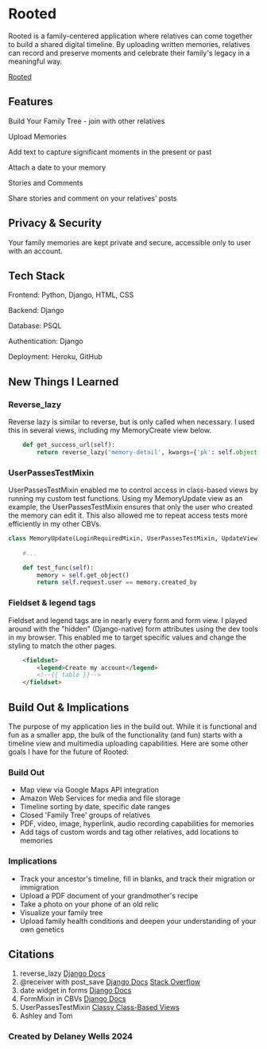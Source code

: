 # Rooted

Rooted is a family-centered application where relatives can come together to build a shared digital timeline. By uploading written memories, relatives can record and preserve moments and celebrate their family's legacy in a meaningful way.

[Rooted](https://rooted-e26962aac72d.herokuapp.com/ "Deployed app")

## Features

Build Your Family Tree - join with other relatives

Upload Memories

Add text to capture significant moments in the present or past

Attach a date to your memory

Stories and Comments

Share stories and comment on your relatives' posts

## Privacy & Security

Your family memories are kept private and secure, accessible only to user with an account.

## Tech Stack

Frontend: Python, Django, HTML, CSS

Backend: Django

Database: PSQL

Authentication: Django

Deployment: Heroku, GitHub

## New Things I Learned

### Reverse_lazy

Reverse lazy is similar to reverse, but is only called when necessary. I used this in several views, including my MemoryCreate view below.

```python
    def get_success_url(self):
        return reverse_lazy('memory-detail', kwargs={'pk': self.object.pk})
```

### UserPassesTestMixin

UserPassesTestMixin enabled me to control access in class-based views by running my custom test functions. Using my MemoryUpdate view as an example, the UserPassesTestMixin ensures that only the user who created the memory can edit it. This also allowed me to repeat access tests more efficiently in my other CBVs.

```python
class MemoryUpdate(LoginRequiredMixin, UserPassesTestMixin, UpdateView):
    
    #...

    def test_func(self):
        memory = self.get_object()
        return self.request.user == memory.created_by
```

### Fieldset & legend tags

Fieldset and legend tags are in nearly every form and form view. I played around with the "hidden" (Django-native) form attributes using the dev tools in my browser. This enabled me to target specific values and change the styling to match the other pages.

```html
    <fieldset>
        <legend>Create my account</legend>
        <!--{{ table }}-->
    </fieldset>
```

## Build Out & Implications

The purpose of my application lies in the build out. While it is functional and fun as a smaller app, the bulk of the functionality (and fun) starts with a timeline view and multimedia uploading capabilities. Here are some other goals I have for the future of Rooted:

### Build Out

-   Map view via Google Maps API integration
-   Amazon Web Services for media and file storage
-   Timeline sorting by date, specific date ranges
-   Closed 'Family Tree' groups of relatives
-   PDF, video, image, hyperlink, audio recording capabilities for memories
-   Add tags of custom words and tag other relatives, add locations to memories

### Implications

-   Track your ancestor's timeline, fill in blanks, and track their migration or immigration
-   Upload a PDF document of your grandmother's recipe
-   Take a photo on your phone of an old relic
-   Visualize your family tree
-   Upload family health conditions and deepen your understanding of your own genetics

## Citations

1.  reverse_lazy
    [Django Docs](https://docs.djangoproject.com/en/5.1/ref/urlresolvers/#django.urls.reverse_lazy)
2.  @receiver with post_save
    [Django Docs](https://docs.djangoproject.com/en/5.1/topics/signals/#connecting-receiver-functions)
    [Stack Overflow](https://stackoverflow.com/questions/51806118/how-structures-in-c-actually-work-with-malloc/51806182#51806182)
3.  date widget in forms
    [Django Docs](https://docs.djangoproject.com/en/5.1/ref/forms/widgets/)
4.  FormMixin in CBVs
    [Django Docs](https://docs.djangoproject.com/en/5.1/ref/class-based-views/mixins-editing/#django.views.generic.edit.FormMixin)
5.  UserPassesTestMixin
    [Classy Class-Based Views](https://ccbv.co.uk/projects/Django/1.9/django.contrib.auth.mixins/UserPassesTestMixin/)
6.  Ashley and Tom


### Created by Delaney Wells 2024